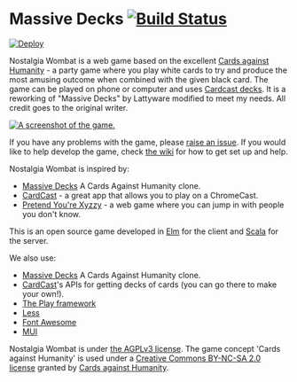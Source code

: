 # Massive Decks [![Build Status](https://travis-ci.org/Lattyware/massivedecks.svg?branch=master)](https://travis-ci.org/Lattyware/massivedecks)

[![Deploy](https://www.herokucdn.com/deploy/button.svg)](https://heroku.com/deploy?template=https://github.com/Lattyware/massivedecks)

Nostalgia Wombat is a web game based on the excellent [Cards against Humanity][cah] - a party game where you play white cards to try and produce the most amusing outcome when combined with the given black card. The game can be played on phone or computer and uses [Cardcast decks][cardcast]. It is a reworking of "Massive Decks" by Lattyware modified to meet my needs. All credit goes to the original writer.

[![A screenshot of the game.](https://cloud.githubusercontent.com/assets/1239492/16138236/8299ee32-3433-11e6-8ca2-36993bb83d58.png)][massivedecks]

If you have any problems with the game, please [raise an issue][issue]. If you would like to help develop the game, check [the wiki][wiki] for how to get set up and help.

Nostalgia Wombat is inspired by:
* [Massive Decks](https://github.com/Lattyware/massivedecks) A Cards Against Humanity clone.
* [CardCast](https://www.cardcastgame.com/) - a great app that allows you to play on a ChromeCast.
* [Pretend You're Xyzzy](http://pretendyoure.xyz/zy/) - a web game where you can jump in with people you don't know.

This is an open source game developed in [Elm][elm] for the client and [Scala][scala] for the server.

We also use:
* [Massive Decks](https://github.com/Lattyware/massivedecks) A Cards Against Humanity clone.
* [CardCast](https://www.cardcastgame.com/)'s APIs for getting decks of cards (you can go there to make your own!).
* [The Play framework](https://www.playframework.com/)
* [Less](http://lesscss.org/)
* [Font Awesome](https://fortawesome.github.io/Font-Awesome/)
* [MUI](https://www.muicss.com/)

Nostalgia Wombat is under [the AGPLv3 license][license]. The game concept 'Cards against Humanity' is used under a
[Creative Commons BY-NC-SA 2.0 license][cah-license] granted by [Cards against Humanity][cah].

[massivedecks]: https://massivedecks.herokuapp.com/
[cah]: https://cardsagainsthumanity.com/
[cardcast]: https://www.cardcastgame.com/browse
[issue]: https://github.com/Lattyware/massivedecks/issues/new
[wiki]: https://github.com/Lattyware/massivedecks/wiki
[elm]: http://elm-lang.org
[scala]: http://www.scala-lang.org/
[license]: https://github.com/Lattyware/massivedecks/blob/master/LICENSE
[cah-license]: https://creativecommons.org/licenses/by-nc-sa/2.0/

